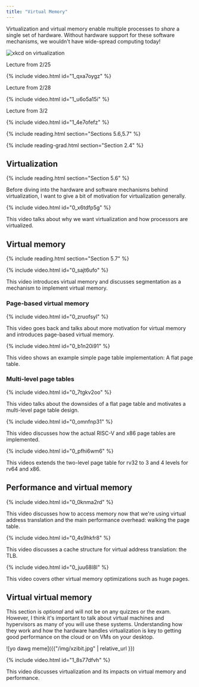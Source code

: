 ```yaml
---
title: "Virtual Memory"
---
```


Virtualization and virtual memory enable multiple processes to *share* a single set of hardware.
Without hardware support for these software mechanisms, we wouldn't have wide-spread computing today!

![xkcd on virtualization](https://imgs.xkcd.com/comics/xkcde.png)

Lecture from 2/25

{% include video.html id="1_qxa7oygz" %}

Lecture from 2/28

{% include video.html id="1_u6o5a15i" %}

Lecture from 3/2

{% include video.html id="1_4e7ofefz" %}

{% include reading.html section="Sections 5.6,5.7" %}

{% include reading-grad.html section="Section 2.4" %}

## Virtualization

{% include reading.html section="Section 5.6" %}

Before diving into the hardware and software mechanisms behind virtualization, I want to give a bit of motivation for virtualization generally.

{% include video.html id="0_x6tdfp5g" %}

This video talks about why we want virtualization and how processors are virtualized.

## Virtual memory

{% include reading.html section="Section 5.7" %}

{% include video.html id="0_sajt6ufo" %}

This video introduces virtual memory and discusses segmentation as a mechanism to implement virtual memory.

### Page-based virtual memory

{% include video.html id="0_zruofsyl" %}

This video goes back and talks about more motivation for virtual memory and introduces page-based virtual memory.

{% include video.html id="0_b1n20i91" %}

This video shows an example simple page table implementation: A flat page table.

### Multi-level page tables

{% include video.html id="0_7tgkv2oo" %}

This video talks about the downsides of a flat page table and motivates a multi-level page table design.

{% include video.html id="0_omnfnp31" %}

This video discusses how the actual RISC-V and x86 page tables are implemented.

{% include video.html id="0_pfhi6wm6" %}

This videos extends the two-level page table for rv32 to 3 and 4 levels for rv64 and x86.

## Performance and virtual memory

{% include video.html id="0_0knma2rd" %}

This video discusses how to access memory now that we're using virtual address translation and the main performance overhead: walking the page table.

{% include video.html id="0_4s9hkfr8" %}

This video discusses a cache structure for virtual address translation: the TLB.

{% include video.html id="0_juu68l8l" %}

This video covers other virtual memory optimizations such as huge pages.

## Virtual virtual memory

This section is *optional* and will not be on any quizzes or the exam.
However, I think it's important to talk about virtual machines and hypervisors as many of you will use these systems.
Understanding how they work and how the hardware handles virtualization is key to getting good performance on the cloud or on VMs on your desktop.

![yo dawg meme]({{"/img/xzibit.jpg" | relative_url }})

{% include video.html id="1_8s77dfvh" %}

This video discusses virtualization and its impacts on virtual memory and performance.
